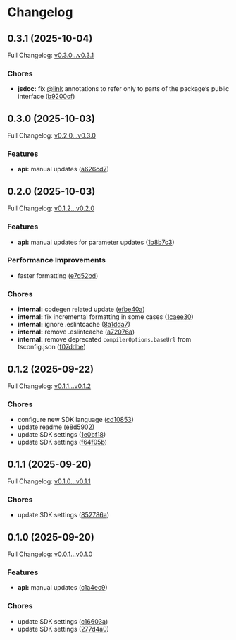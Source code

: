 # Changelog

## 0.3.1 (2025-10-04)

Full Changelog: [v0.3.0...v0.3.1](https://github.com/AgentbaseHQ/agentbase-sdk/compare/v0.3.0...v0.3.1)

### Chores

* **jsdoc:** fix [@link](https://github.com/link) annotations to refer only to parts of the package‘s public interface ([b9200cf](https://github.com/AgentbaseHQ/agentbase-sdk/commit/b9200cf682bd4153093a3c98ddf16489b48b2b0c))

## 0.3.0 (2025-10-03)

Full Changelog: [v0.2.0...v0.3.0](https://github.com/AgentbaseHQ/agentbase-sdk/compare/v0.2.0...v0.3.0)

### Features

* **api:** manual updates ([a626cd7](https://github.com/AgentbaseHQ/agentbase-sdk/commit/a626cd7983b20edc155ca3e3c10cb475b2ddea72))

## 0.2.0 (2025-10-03)

Full Changelog: [v0.1.2...v0.2.0](https://github.com/AgentbaseHQ/agentbase-sdk/compare/v0.1.2...v0.2.0)

### Features

* **api:** manual updates for parameter updates ([1b8b7c3](https://github.com/AgentbaseHQ/agentbase-sdk/commit/1b8b7c3890339f8186b8b0f07e600c3716a71e0d))


### Performance Improvements

* faster formatting ([e7d52bd](https://github.com/AgentbaseHQ/agentbase-sdk/commit/e7d52bdf3ad2ae700939d7167b4b649cb0feb3cf))


### Chores

* **internal:** codegen related update ([efbe40a](https://github.com/AgentbaseHQ/agentbase-sdk/commit/efbe40ac41059694948567e014e8b23ce33b1dcb))
* **internal:** fix incremental formatting in some cases ([1caee30](https://github.com/AgentbaseHQ/agentbase-sdk/commit/1caee30cec5ee9e00cc7408c762c4d9d381c1ed2))
* **internal:** ignore .eslintcache ([8a1dda7](https://github.com/AgentbaseHQ/agentbase-sdk/commit/8a1dda7d478b9ebc27f074e92f491e58cedef5c2))
* **internal:** remove .eslintcache ([a72076a](https://github.com/AgentbaseHQ/agentbase-sdk/commit/a72076af0d778b8973afd5a015820454022635f3))
* **internal:** remove deprecated `compilerOptions.baseUrl` from tsconfig.json ([f07ddbe](https://github.com/AgentbaseHQ/agentbase-sdk/commit/f07ddbe0844f90e3cebbc474a06316b0243d11d1))

## 0.1.2 (2025-09-22)

Full Changelog: [v0.1.1...v0.1.2](https://github.com/AgentbaseHQ/agentbase-sdk/compare/v0.1.1...v0.1.2)

### Chores

* configure new SDK language ([cd10853](https://github.com/AgentbaseHQ/agentbase-sdk/commit/cd10853fdfc91213c8eaf0651b4d63120966f2e1))
* update readme ([e8d5902](https://github.com/AgentbaseHQ/agentbase-sdk/commit/e8d59021fa786f0d5baa37f8f18543ea56b8edac))
* update SDK settings ([1e0bf18](https://github.com/AgentbaseHQ/agentbase-sdk/commit/1e0bf187835f7f56cc418a55c69a95d542899f8b))
* update SDK settings ([f64f05b](https://github.com/AgentbaseHQ/agentbase-sdk/commit/f64f05b056aa1af2c32b2d9f94418e5a721be1e8))

## 0.1.1 (2025-09-20)

Full Changelog: [v0.1.0...v0.1.1](https://github.com/AgentbaseHQ/agentbase-sdk/compare/v0.1.0...v0.1.1)

### Chores

* update SDK settings ([852786a](https://github.com/AgentbaseHQ/agentbase-sdk/commit/852786a82fb5806202bca8b818f1b1e8bc743e32))

## 0.1.0 (2025-09-20)

Full Changelog: [v0.0.1...v0.1.0](https://github.com/AgentbaseHQ/agentbase-sdk/compare/v0.0.1...v0.1.0)

### Features

* **api:** manual updates ([c1a4ec9](https://github.com/AgentbaseHQ/agentbase-sdk/commit/c1a4ec994a9c62d1d4ea1400cc4f1c81ce9a232f))


### Chores

* update SDK settings ([c16603a](https://github.com/AgentbaseHQ/agentbase-sdk/commit/c16603a0d2a195f2919cc17f0cf92450063df99b))
* update SDK settings ([277d4a0](https://github.com/AgentbaseHQ/agentbase-sdk/commit/277d4a0de2d535d1f5fb2b1801b184608080eeeb))
